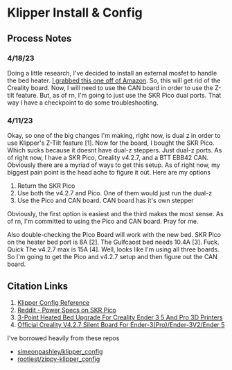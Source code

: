 # Klipper Install & Config


## Process Notes

### 4/18/23

Doing a little research, I've decided to install an external mosfet to handle the bed heater. [I grabbed this one off of Amazon](https://www.amazon.com/HiLetgo-Power-Module-Expansion-Printer/dp/B07CGN7NCG?crid=249ICESN2PVOT&keywords=24v+external+mosfet+3d+printer&qid=1681880631&sprefix=24v+external+mosfet+3d+printer%2Caps%2C144&sr=8-4). So, this will get rid of the Creality board. Now, I will need to use the CAN board in order to use the Z-tilt feature. But, as of rn, I'm going to just use the SKR Pico dual ports. That way I have a checkpoint to do some troubleshooting.

### 4/11/23

Okay, so one of the big changes I'm making, right now, is dual z in order to use Klipper's Z-Tilt feature [1]. Now for the board, I bought the SKR Pico. Which sucks because it doesnt have dual-z steppers. Just dual-z ports. As of right now, I have a SKR Pico, Creality v4.2.7, and a BTT EBB42 CAN. Obviously there are a myriad of ways to get this setup. As of right now, my biggest pain point is the head ache to figure it out. Here are my options
  1. Return the SKR Pico
  2. Use both the v4.2.7 and Pico. One of them would just run the dual-z
  3. Use the Pico and CAN board. CAN board has it's own stepper

Obviously, the first option is easiest and the third makes the most sense. As of rn, I'm committed to using the Pico and CAN board. Pray for me.

Also double-checking the Pico Board will work with the new bed. SKR Pico on the heater bed port is 8A [2]. The Gulfcaost bed needs 10.4A [3]. Fuck. Quick The v4.2.7 max is 15A [4]. Well, looks like I'm using all three boards. So I'm going to get the Pico and v4.2.7 setup and then figure out the CAN board.


## Citation Links

1. [Klipper Config Reference](https://www.klipper3d.org/Config_Reference.html?h=pixel)
2. [Reddit - Power Specs on SKR Pico](https://www.reddit.com/r/BIGTREETECH/comments/yjvg5u/power_specs_on_skr_pico/) 
3. [3-Point Heated Bed Upgrade For Creality Ender 3 5 And Pro 3D Printers](https://gulfcoast-robotics.com/collections/creality-ender-3-upgrades-and-parts/products/aluminum-build-plate-and-24v-200w-silicone-heater-for-heated-bed-creality-ender-3)
4. [Official Creality V4.2.7 Silent Board For Ender-3(Pro)/Ender-3V2/Ender 5](https://www.creality3dofficial.com/products/creality-silent-mainboard-v4-2-7)

I've borrowed heavily from these repos

- [simeonpashley/klipper_config](https://github.com/simeonpashley/klipper_config)
- [rootiest/zippy-klipper_config](https://github.com/rootiest/zippy-klipper_config)
